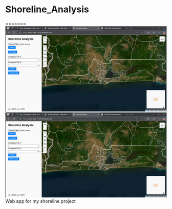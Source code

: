# Shoreline_Analysis
=======
![Description of Image](Images/111123.JPG)
![Description of Image](https://github.com/FelixEfosa/Shoreline_Analysis/blob/main/Images/111123.JPG)
Web app for my shoreline project
